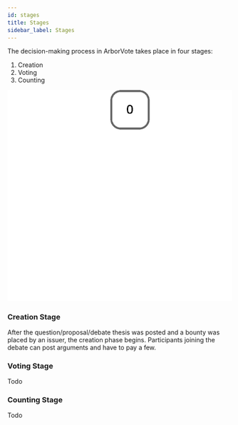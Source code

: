 ```yaml
---
id: stages
title: Stages
sidebar_label: Stages
---
```


The decision-making process in ArborVote takes place in four stages:
1. Creation
2. Voting
3. Counting

![Animated example of a the creation, voting, and counting process.](/img/VotingExample.gif)

### Creation Stage
After the question/proposal/debate thesis was posted and a bounty was placed by an issuer,
the creation phase begins.
Participants joining the debate can post arguments and have to pay a few. 


### Voting Stage
Todo

### Counting Stage
Todo

